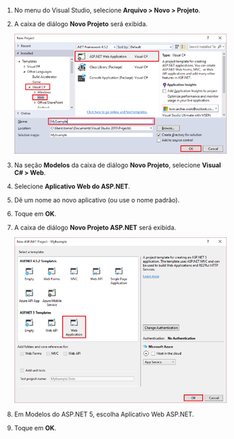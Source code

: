 1. No menu do Visual Studio, selecione **Arquivo > Novo > Projeto**.

1. A caixa de diálogo **Novo Projeto** será exibida.

	![Caixa de diálogo Novo Projeto](./media/create-aspnet5-app/create-web-app.png)

1. Na seção **Modelos** da caixa de diálogo **Novo Projeto**, selecione **Visual C# > Web**.

1. Selecione **Aplicativo Web do ASP.NET**.

1. Dê um nome ao novo aplicativo (ou use o nome padrão).

1. Toque em **OK**.

1. A caixa de diálogo **Novo Projeto ASP.NET** será exibida.

	![Caixa de diálogo Novo Projeto ASP.NET](./media/create-aspnet5-app/choose-template.png)

1. Em Modelos do ASP.NET 5, escolha Aplicativo Web ASP.NET.

1. Toque em **OK**.

<!-----------HONumber=AcomDC_0330_2016-->